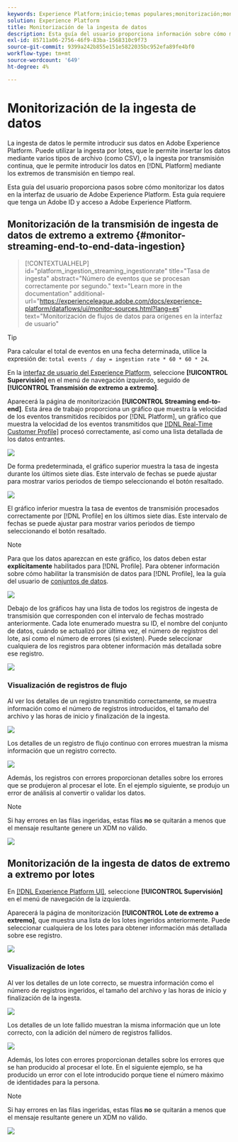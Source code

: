 ```yaml
---
keywords: Experience Platform;inicio;temas populares;monitorización;monitorización;flujos de datos;monitorización de ingesta;ingesta de datos;ingesta de datos;visualización de registros;visualización de lotes;
solution: Experience Platform
title: Monitorización de la ingesta de datos
description: Esta guía del usuario proporciona información sobre cómo monitorizar los datos en la interfaz de usuario de Adobe Experience Platform. Esta guía requiere que tenga un Adobe ID y acceso a Adobe Experience Platform.
exl-id: 85711a06-2756-46f9-83ba-1568310c9f73
source-git-commit: 9399a242b855e151e5822035bc952efa89fe4bf0
workflow-type: tm+mt
source-wordcount: '649'
ht-degree: 4%

---
```


# Monitorización de la ingesta de datos

La ingesta de datos le permite introducir sus datos en Adobe Experience Platform. Puede utilizar la ingesta por lotes, que le permite insertar los datos mediante varios tipos de archivo (como CSV), o la ingesta por transmisión continua, que le permite introducir los datos en [!DNL Platform] mediante los extremos de transmisión en tiempo real.

Esta guía del usuario proporciona pasos sobre cómo monitorizar los datos en la interfaz de usuario de Adobe Experience Platform. Esta guía requiere que tenga un Adobe ID y acceso a Adobe Experience Platform.

## Monitorización de la transmisión de ingesta de datos de extremo a extremo {#monitor-streaming-end-to-end-data-ingestion}

>[!CONTEXTUALHELP]
>id="platform_ingestion_streaming_ingestionrate"
>title="Tasa de ingesta"
>abstract="Número de eventos que se procesan correctamente por segundo."
>text="Learn more in the documentation"
>additional-url="https://experienceleague.adobe.com/docs/experience-platform/dataflows/ui/monitor-sources.html?lang=es" text="Monitorización de flujos de datos para orígenes en la interfaz de usuario"

>[!TIP]
>
>Para calcular el total de eventos en una fecha determinada, utilice la expresión de: `total events / day = ingestion rate * 60 * 60 * 24`.

En la [interfaz de usuario del Experience Platform](https://platform.adobe.com), seleccione **[!UICONTROL Supervisión]** en el menú de navegación izquierdo, seguido de **[!UICONTROL Transmisión de extremo a extremo]**.

Aparecerá la página de monitorización **[!UICONTROL Streaming end-to-end]**. Esta área de trabajo proporciona un gráfico que muestra la velocidad de los eventos transmitidos recibidos por [!DNL Platform], un gráfico que muestra la velocidad de los eventos transmitidos que [[!DNL Real-Time Customer Profile]](../../profile/home.md) procesó correctamente, así como una lista detallada de los datos entrantes.

![](../images/quality/monitor-data-flows/list-streams.png)

De forma predeterminada, el gráfico superior muestra la tasa de ingesta durante los últimos siete días. Este intervalo de fechas se puede ajustar para mostrar varios periodos de tiempo seleccionando el botón resaltado.

![](../images/quality/monitor-data-flows/events-received.png)

El gráfico inferior muestra la tasa de eventos de transmisión procesados correctamente por [!DNL Profile] en los últimos siete días. Este intervalo de fechas se puede ajustar para mostrar varios periodos de tiempo seleccionando el botón resaltado.

>[!NOTE]
>
>Para que los datos aparezcan en este gráfico, los datos deben estar **explícitamente** habilitados para [!DNL Profile]. Para obtener información sobre cómo habilitar la transmisión de datos para [!DNL Profile], lea la guía del usuario de [conjuntos de datos](../../catalog/datasets/user-guide.md#enable-a-dataset-for-real-time-customer-profile).

![](../images/quality/monitor-data-flows/ingested-by-profile.png)

Debajo de los gráficos hay una lista de todos los registros de ingesta de transmisión que corresponden con el intervalo de fechas mostrado anteriormente. Cada lote enumerado muestra su ID, el nombre del conjunto de datos, cuándo se actualizó por última vez, el número de registros del lote, así como el número de errores (si existen). Puede seleccionar cualquiera de los registros para obtener información más detallada sobre ese registro.

![](../images/quality/monitor-data-flows/streams.png)

### Visualización de registros de flujo

Al ver los detalles de un registro transmitido correctamente, se muestra información como el número de registros introducidos, el tamaño del archivo y las horas de inicio y finalización de la ingesta.

![](../images/quality/monitor-data-flows/successful-streaming.png)

Los detalles de un registro de flujo continuo con errores muestran la misma información que un registro correcto.

![](../images/quality/monitor-data-flows/failed-batch.png)

Además, los registros con errores proporcionan detalles sobre los errores que se produjeron al procesar el lote. En el ejemplo siguiente, se produjo un error de análisis al convertir o validar los datos.

>[!NOTE]
>
>Si hay errores en las filas ingeridas, estas filas **no** se quitarán a menos que el mensaje resultante genere un XDM no válido.

![](../images/quality/monitor-data-flows/failed-batch-error.png)

## Monitorización de la ingesta de datos de extremo a extremo por lotes

En [[!DNL Experience Platform UI]](https://platform.adobe.com), seleccione **[!UICONTROL Supervisión]** en el menú de navegación de la izquierda.

Aparecerá la página de monitorización **[!UICONTROL Lote de extremo a extremo]**, que muestra una lista de los lotes ingeridos anteriormente. Puede seleccionar cualquiera de los lotes para obtener información más detallada sobre ese registro.

![](../images/quality/monitor-data-flows/batch-monitoring.png)

### Visualización de lotes

Al ver los detalles de un lote correcto, se muestra información como el número de registros ingeridos, el tamaño del archivo y las horas de inicio y finalización de la ingesta.

![](../images/quality/monitor-data-flows/successful-batch.png)

Los detalles de un lote fallido muestran la misma información que un lote correcto, con la adición del número de registros fallidos.

![](../images/quality/monitor-data-flows/failed-batch.png)

Además, los lotes con errores proporcionan detalles sobre los errores que se han producido al procesar el lote. En el siguiente ejemplo, se ha producido un error con el lote introducido porque tiene el número máximo de identidades para la persona.

>[!NOTE]
>
>Si hay errores en las filas ingeridas, estas filas **no** se quitarán a menos que el mensaje resultante genere un XDM no válido.

![](../images/quality/monitor-data-flows/failed-streaming-error.png)
